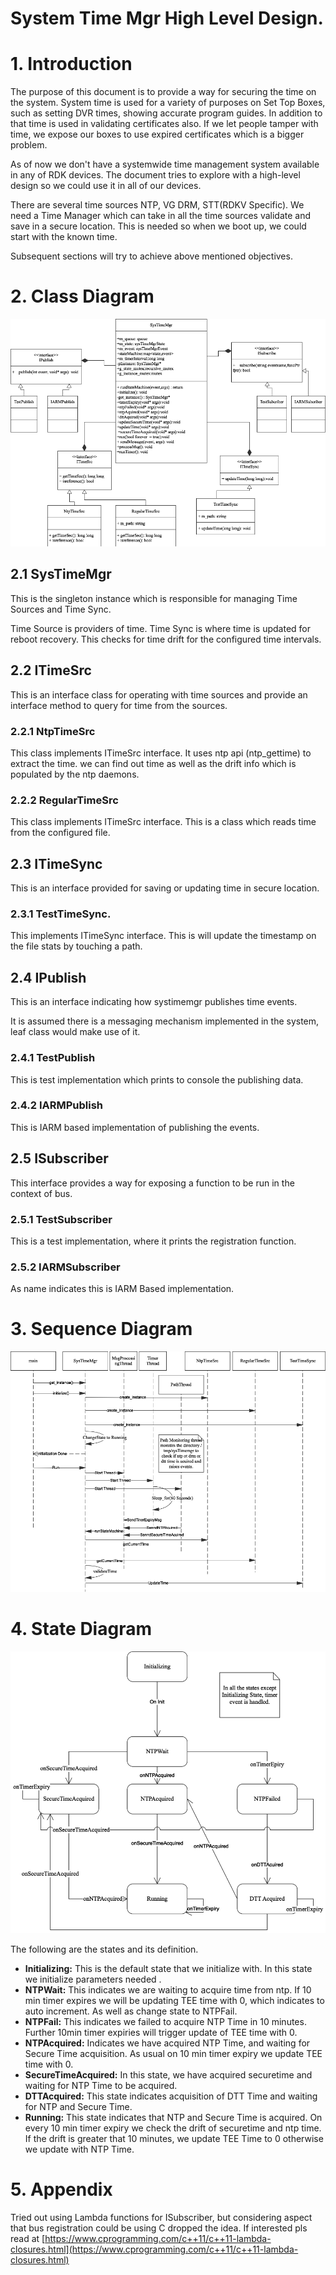 # System Time Mgr High Level Design.

# 1. Introduction

The purpose of this document is to provide a way for securing the time on the system. System time is used for a variety of purposes on Set Top Boxes, such as setting DVR times, showing accurate program guides. In addition to that time is used in validating certificates also. If we let people tamper with time, we expose our boxes to use expired certificates which is a bigger problem.

As of now we don&#39;t have a systemwide time management system available in any of RDK devices. The document tries to explore with a high-level design so we could use it in all of our devices.

There are several time sources NTP, VG DRM, STT(RDKV Specific). We need a Time Manager which can take in all the time sources validate and save in a secure location. This is needed so when we boot up, we could start with the known time.

Subsequent sections will try to achieve above mentioned objectives.

# 2. Class Diagram

![](images/classDiagram.png)

## 2.1 SysTimeMgr

This is the singleton instance which is responsible for managing Time Sources and Time Sync.

Time Source is providers of time. Time Sync is where time is updated for reboot recovery. This checks for time drift for the configured time intervals.

## 2.2 ITimeSrc

This is an interface class for operating with time sources and provide an interface method to query for time from the sources.

### 2.2.1 NtpTimeSrc

This class implements ITimeSrc interface. It uses ntp api (ntp\_gettime) to extract the time. we can find out time as well as the drift info which is populated by the ntp daemons.

### 2.2.2 RegularTimeSrc

This class implements ITimeSrc interface. This is a class which reads time from the configured file.

## 2.3 ITimeSync

This is an interface provided for saving or updating time in secure location.

### 2.3.1 TestTimeSync.

This implements ITimeSync interface. This is will update the timestamp on the file stats by touching a path.

## 2.4 IPublish

This is an interface indicating how systimemgr publishes time events.

It is assumed there is a messaging mechanism implemented in the system, leaf class would make use of it.

### 2.4.1 TestPublish

This is test implementation which prints to console the publishing data.

### 2.4.2 IARMPublish

This is IARM based implementation of publishing the events.

## 2.5 ISubscriber

This interface provides a way for exposing a function to be run in the context of bus.

### 2.5.1 TestSubscriber

This is a test implementation, where it prints the registration function.

### 2.5.2 IARMSubscriber

As name indicates this is IARM Based implementation.

###

# 3. Sequence Diagram

![](images/Sequence.png)

# 4. State Diagram

![](images/StateDiagram.png)

The following are the states and its definition.

- **Initializing:** This is the default state that we initialize with. In this state we initialize parameters needed .
- **NTPWait:** This indicates we are waiting to acquire time from ntp. If 10 min timer expires we will be updating TEE time with 0, which indicates to auto increment. As well as change state to NTPFail.
- **NTPFail:** This indicates we failed to acquire NTP Time in 10 minutes. Further 10min timer expiries will trigger update of TEE time with 0.
- **NTPAcquired:** Indicates we have acquired NTP Time, and waiting for Secure Time acquisition. As usual on 10 min timer expiry we update TEE time with 0.
- **SecureTimeAcquired:** In this state, we have acquired securetime and waiting for NTP Time to be acquired.
- **DTTAcquired:** This state indicates acquisition of DTT Time and waiting for NTP and Secure Time.
- **Running:** This state indicates that NTP and Secure Time is acquired. On every 10 min timer expiry we check the drift of securetime and ntp time. If the drift is greater that 10 minutes, we update TEE Time to 0 otherwise we update with NTP Time.

# 5. Appendix

Tried out using Lambda functions for ISubscriber, but considering aspect that bus registration could be using C dropped the idea. If interested pls read at [https://www.cprogramming.com/c++11/c++11-lambda-closures.html](https://www.cprogramming.com/c++11/c++11-lambda-closures.html)
